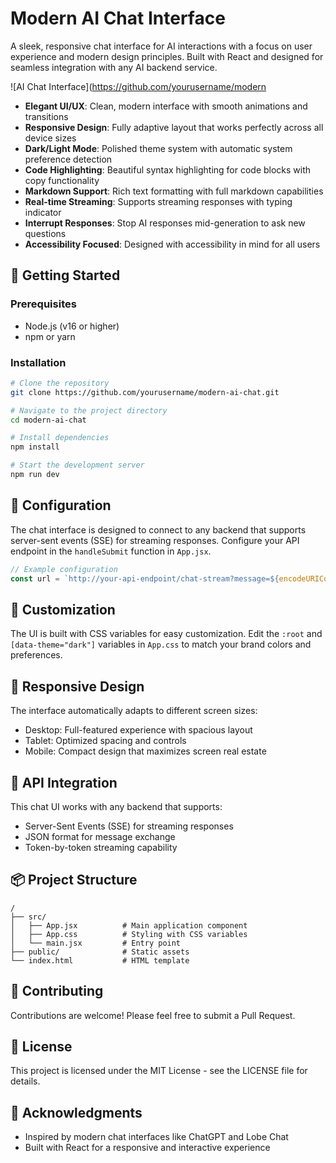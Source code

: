 # Modern AI Chat Interface

A sleek, responsive chat interface for AI interactions with a focus on user experience and modern design principles. Built with React and designed for seamless integration with any AI backend service.

![AI Chat Interface](https://github.com/yourusername/modern

- **Elegant UI/UX**: Clean, modern interface with smooth animations and transitions
- **Responsive Design**: Fully adaptive layout that works perfectly across all device sizes
- **Dark/Light Mode**: Polished theme system with automatic system preference detection
- **Code Highlighting**: Beautiful syntax highlighting for code blocks with copy functionality
- **Markdown Support**: Rich text formatting with full markdown capabilities
- **Real-time Streaming**: Supports streaming responses with typing indicator
- **Interrupt Responses**: Stop AI responses mid-generation to ask new questions
- **Accessibility Focused**: Designed with accessibility in mind for all users

## 🚀 Getting Started

### Prerequisites

- Node.js (v16 or higher)
- npm or yarn

### Installation

```bash
# Clone the repository
git clone https://github.com/yourusername/modern-ai-chat.git

# Navigate to the project directory
cd modern-ai-chat

# Install dependencies
npm install

# Start the development server
npm run dev
```

## 🔧 Configuration

The chat interface is designed to connect to any backend that supports server-sent events (SSE) for streaming responses. Configure your API endpoint in the `handleSubmit` function in `App.jsx`.

```javascript
// Example configuration
const url = `http://your-api-endpoint/chat-stream?message=${encodeURIComponent(prompt)}`;
```

## 🎨 Customization

The UI is built with CSS variables for easy customization. Edit the `:root` and `[data-theme="dark"]` variables in `App.css` to match your brand colors and preferences.

## 📱 Responsive Design

The interface automatically adapts to different screen sizes:
- Desktop: Full-featured experience with spacious layout
- Tablet: Optimized spacing and controls
- Mobile: Compact design that maximizes screen real estate

## 🔄 API Integration

This chat UI works with any backend that supports:
- Server-Sent Events (SSE) for streaming responses
- JSON format for message exchange
- Token-by-token streaming capability

## 📦 Project Structure

```
/
├── src/
│   ├── App.jsx          # Main application component
│   ├── App.css          # Styling with CSS variables
│   └── main.jsx         # Entry point
├── public/              # Static assets
└── index.html           # HTML template
```

## 🤝 Contributing

Contributions are welcome! Please feel free to submit a Pull Request.

## 📄 License

This project is licensed under the MIT License - see the LICENSE file for details.

## 🙏 Acknowledgments

- Inspired by modern chat interfaces like ChatGPT and Lobe Chat
- Built with React for a responsive and interactive experience
